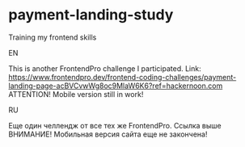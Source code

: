 # payment-landing-study
Training my frontend skills

EN

This is another FrontendPro challenge I participated. Link: https://www.frontendpro.dev/frontend-coding-challenges/payment-landing-page-acBVCvwWg8oc9MlaW6K6?ref=hackernoon.com
ATTENTION! Mobile version still in work!

RU

Еще один челлендж от все тех же FrontendPro. Ссылка выше
ВНИМАНИЕ! Мобильная версия сайта еще не закончена!
